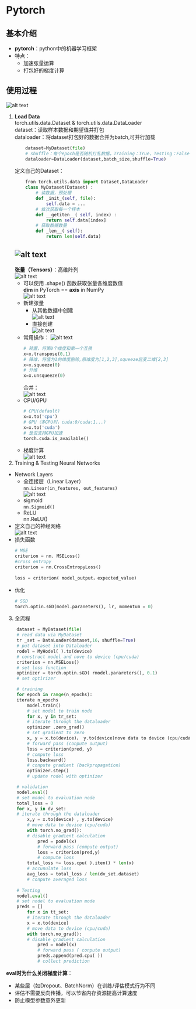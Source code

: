 # Pytorch
## 基本介绍
- **pytorch**：python中的机器学习框架  
- 特点：  
  - 加速张量运算  
  - 打包好的梯度计算  
## 使用过程
![alt text](image1/image.png)  
1. **Load Data**  
    torch.utils.data.Dataset & torch.utils.data.DataLoader  
    dataset：读取样本数据和期望值并打包  
    dataloader：将dataset打包好的数据合并为batch,可并行加载
    ```python
        dataset=MyDataset(file)
        # shuffle：每个epoch是否随机打乱数据，Training：True，Testing：False
        dataloader=DataLoader(dataset,batch_size,shuffle=True)
    ```
    定义自己的Dataset：
    ```python
        fron torch.utils.data import Dataset,DataLoader
        class MyDataset(Dataset) :
            # 读数据，预处理
            def _init_(self, file):
                self.data = ...
            # 依次获取每一个样本
            def __getiten__( self, index) :
                return self.data[index]
            # 获取数据数量
            def _len__( self):
                return len(self.data)
    ```
    ![alt text](image1/image-1.png)  
    ---
    **张量（Tensors）**：高维阵列  
    ![alt text](image1/image-2.png)  
    - 可以使用  .shape() 函数获取张量各维度数值  
        **dim** in PyTorch == **axis** in NumPy  
        ![alt text](image1/image-3.png)
    - 新建张量
      - 从其他数据中创建  
      ![alt text](image1/image-4.png)  
      - 直接创建  
      ![alt text](image1/image-5.png)
    - 常用操作：
    ![alt text](image1/image-6.png)  
        ```python
        # 转置，将第0个维度和第一个互换
        x=x.transpose(0,1)
        # 降维，将值为1的维度删除,原维度为[1,2,3],squeeze后变二维[2,3]
        x=x.squeeze(0)
        # 升维
        x=x.unsqueeze(0)
        ```
        合并：  
    ![alt text](image1/image-7.png)  
    - CPU/GPU
        ```python
        # CPU(default)
        x=x.to('cpu')
        # GPU（多GPU时，cuda:0/cuda:1...)
        x=x.to('cuda')
        # 是否支持GPU加速
        torch.cuda.is_available()
        ```
    - 梯度计算  
    ![alt text](image1/image-8.png)
2. Training & Testing Neural Networks  
  - Network Layers
    - 全连接层（Linear Layer）  
    `nn.Linear(in_features, out_features)`  
    ![alt text](image1/image-9.png)
    - sigmoid  
    `nn.Sigmoid()`
    - ReLU  
    nn.ReLU()
  - 定义自己的神经网络  
  ![alt text](image1/image-11.png)
  - 损失函数
     ```python
     # MSE
     criterion = nn. MSELoss()
     #cross entropy
     criterion = nn.CrossEntropyLoss()
       
     loss = criterion( model_output，expected_value)
    ```
  - 优化
    ```python
    # SGD
    torch.optin.sGD(model.paraneters(), lr, momentum = 0)
    ```
3. 全流程
```python
    dataset = MyDataset(file)
    # read data via MyDataset
    tr _set = DataLoader(dataset,16，shuffle=True)
    # put dataset into Dataloader
    rodel = MyHodel( ).to(device)
    # construct model and nove to device (cpu/cuda)
    criterion = nn.MSELoss()
    # set loss function
    optinizer = torch.optin.sGD( rmodel.parareters(), 0.1)
    # set optirizer

    # training
    for epoch in range(n_epochs):
    iterate n_epochs
        model.train()
        # set model to train node
        for x, y in tr_set:
        # iterate through the dataloader
        optinizer .zero_grad()
        # set gradient to zero
        x, y = x.to(device)， y.to(device)nove data to device (cpu/cuda)pred = vodel(x)
        # forward pass (conpute output)
        loss = criterion(pred, y)
        # compute loss
        loss.backward()
        # conpute gradient (backpropagation)
        optinizer.step()
        # update rodel with optinizer

    # validation
    nodel.eval()
    # set model to evaluation node
    total_loss = 0
    for x, y in dv_set:
    # iterate through the dataloader
        x,y = x.to(device) , y.to(device)
        # move data to device (cpu/cuda)
        with torch.no_grad():
        # disable gradient calculation
            pred = podel(x)
            # forward pass (compute output)
            loss = criterion(pred,y)
            # compute loss
        total_loss += loss.cpu( ).iten() * len(x)
        # accunulate loss
        avg_loss = total_loss / len(dv_set.dataset)
        # conpute averaged loss
    
    # Testing
    nodel.eval()
    # set nodel to evaluation mode
    preds = []
        for x in tt_set:
        # iterate through the dataloader
        x = x.to(device)
        # move data to device (cpu/cuda)
        with torch.no_grad():
        # disable gradient calculation
            pred = nodel(x)
            # forward pass ( conpute output)
            preds.append(pred.cpu( ))
            # collect prediction
```   
**eval时为什么关闭梯度计算**：  
- 某些层（如Dropout、BatchNorm）在训练/评估模式行为不同
- 评估不需要反向传播，可以节省内存资源提高计算速度
- 防止模型参数意外更新